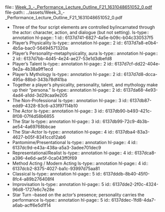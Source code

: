 file:: [Week_3_-_Performance_Lecture_Outline_F21_1631048651052_0.pdf](../assets/Week_3_-_Performance_Lecture_Outline_F21_1631048651052_0.pdf)
file-path:: ../assets/Week_3_-_Performance_Lecture_Outline_F21_1631048651052_0.pdf

- Three of the four script elements are controlled by/incarnated through the actor: character, action, and dialogue (but not setting).
  ls-type:: annotation
  hl-page:: 1
  id:: 6137d741-6827-4a5e-b09c-b04c330537f5
- Player’s Physicality
  ls-type:: annotation
  hl-page:: 2
  id:: 6137d7a8-e0b4-4b5a-bac0-56494571320a
- Player’s Personality–metaphysicality, aura
  ls-type:: annotation
  hl-page:: 2
  id:: 6137d7bb-4d45-4e24-ae27-53e1d3dbefd8
- Player’s Talent
  ls-type:: annotation
  hl-page:: 2
  id:: 6137d7cf-dd22-404e-9e2a-4b38a9ff1ecd
- Player’s Mythology
  ls-type:: annotation
  hl-page:: 2
  id:: 6137d7d8-dcca-495a-88bd-343b78df41ba
- Together a player’s physicality, personality, talent, and mythology make up their “persona.”
  ls-type:: annotation
  hl-page:: 2
  id:: 6137da68-4e93-4ad4-a1dd-3d29caa9e205
- The Non-Professional 
  ls-type:: annotation
  hl-page:: 3
  id:: 6137db87-edd9-4328-83c6-a33f97114b10
- The Actor
  ls-type:: annotation
  hl-page:: 3
  id:: 6137db90-b493-421c-8f08-07f4d58b6855
- The Star 
  ls-type:: annotation
  hl-page:: 3
  id:: 6137db99-72c9-4b3b-ae54-4a69768bbcae
- The Star-Actor 
  ls-type:: annotation
  hl-page:: 4
  id:: 6137dba4-83a3-4627-b05f-8341ccd12ab6
- Pantomime/Presentational 
  ls-type:: annotation
  hl-page:: 4
  id:: 6137dc9d-e43a-438a-a5a3-3adee701dec9
- Representational/Realist 
  ls-type:: annotation
  hl-page:: 4
  id:: 6137dca8-a396-4e6d-ae5f-0ca043ff0f69
- Method Acting / Modern Acting 
  ls-type:: annotation
  hl-page:: 4
  id:: 6137dcb2-8375-4027-ba1c-93997d75aa81
- Classical
  ls-type:: annotation
  hl-page:: 5
  id:: 6137dddb-8b40-45f0-8fc4-a89b276408f4
- Improvisation
  ls-type:: annotation
  hl-page:: 5
  id:: 6137dde2-2f0c-4324-96d8-1727e6c7e28e
- Star Turn –based on the actor’s presence; personality carries the performance 
  ls-type:: annotation
  hl-page:: 5
  id:: 6137ddec-1fd8-4da7-a6ab-acff6e5d1f14